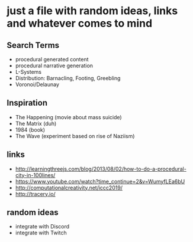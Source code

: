 # just a file with random ideas, links and whatever comes to mind

## Search Terms
- procedural generated content
- procedural narrative generation
- L-Systems
- Distribution: Barnacling, Footing, Greebling
- Voronoi/Delaunay

## Inspiration
- The Happening (movie about mass suicide)
- The Matrix (duh)
- 1984 (book)
- The Wave (experiment based on rise of Naziism)

## links
- http://learningthreejs.com/blog/2013/08/02/how-to-do-a-procedural-city-in-100lines/
- https://www.youtube.com/watch?time_continue=2&v=WumyfLEa6bU
- http://computationalcreativity.net/iccc2019/
- http://tracery.io/

## random ideas
- integrate with Discord
- integrate with Twitch